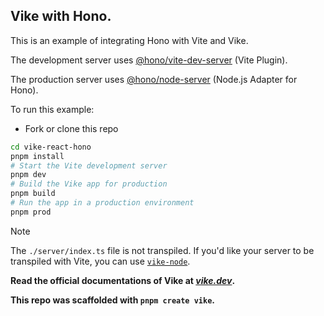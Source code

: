 ## Vike with Hono.
This is an example of integrating Hono with Vite and Vike.

The development server uses [@hono/vite-dev-server](https://github.com/honojs/vite-plugins/blob/main/packages/dev-server) (Vite Plugin).

The production server uses [@hono/node-server](https://github.com/honojs/node-server) (Node.js Adapter for Hono).

To run this example:
- Fork or clone this repo
```bash
cd vike-react-hono
pnpm install
# Start the Vite development server
pnpm dev 
# Build the Vike app for production
pnpm build
# Run the app in a production environment
pnpm prod
```

> [!NOTE]
> The `./server/index.ts` file is not transpiled. If you'd like your server to be transpiled with Vite, you can use [`vike-node`](https://github.com/vikejs/vike-node).

**Read the official documentations of Vike at [_vike.dev_](https://vike.dev).**

**This repo was scaffolded with `pnpm create vike`.**